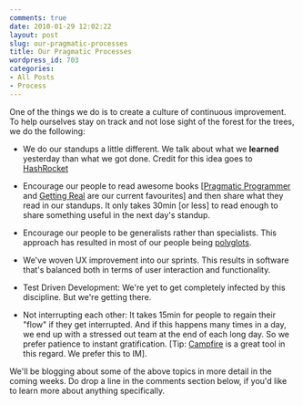 ```yaml
---
comments: true
date: 2010-01-29 12:02:22
layout: post
slug: our-pragmatic-processes
title: Our Pragmatic Processes
wordpress_id: 703
categories:
- All Posts
- Process
---
```


One of the things we do is to create a culture of continuous improvement. To help ourselves stay on track and not lose sight of the forest for the trees, we do the following:








	
  * We do our standups a little different. We talk about what we **learned** yesterday than what we got done. Credit for this idea goes to [HashRocket](http://www.hashrocket.com/)

	
  * Encourage our people to read awesome books [[Pragmatic Programmer](http://www.amazon.com/Pragmatic-Programmer-Journeyman-Master/dp/020161622X) and [Getting Real](http://gettingreal.37signals.com/) are our current favourites] and then share what they read in our standups. It only takes 30min [or less] to read enough to share something useful in the next day's standup.

	
  * Encourage our people to be generalists rather than specialists. This approach has resulted in most of our people being [polyglots](http://memeagora.blogspot.com/2006/12/polyglot-programming.html).

	
  * We've woven UX improvement into our sprints. This results in software that's balanced both in terms of user interaction and functionality.

	
  * Test Driven Development: We're yet to get completely infected by this discipline. But we're getting there.

	
  * Not interrupting each other: It takes 15min for people to regain their "flow" if they get interrupted. And if this happens many times in a day, we end up with a stressed out team at the end of each long day. So we prefer patience to instant gratification. [Tip: [Campfire](http://campfirenow.com/) is a great tool in this regard. We prefer this to IM].





We'll be blogging about some of the above topics in more detail in the coming weeks. Do drop a line in the comments section below, if you'd like to learn more about anything specifically.
